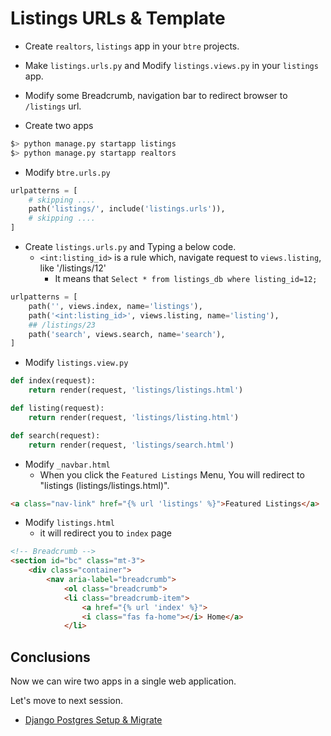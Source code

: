 # Listings URLs & Template

- Create `realtors`, `listings` app in your `btre` projects.
- Make `listings.urls.py` and Modify `listings.views.py` in your `listings` app.
- Modify some Breadcrumb, navigation bar to redirect browser to `/listings` url.

- Create two apps

```bash
$> python manage.py startapp listings
$> python manage.py startapp realtors
```

- Modify `btre.urls.py`

```python
urlpatterns = [
    # skipping ....
    path('listings/', include('listings.urls')),
    # skipping ....
]
```

- Create `listings.urls.py` and Typing a below code.
  - `<int:listing_id>` is a rule which, navigate request to `views.listing`, like '/listings/12'
    - It means that `Select * from listings_db where listing_id=12;`

```python
urlpatterns = [
    path('', views.index, name='listings'),
    path('<int:listing_id>', views.listing, name='listing'),
    ## /listings/23
    path('search', views.search, name='search'),
]
```

- Modify `listings.view.py`

```python
def index(request):
    return render(request, 'listings/listings.html')

def listing(request):
    return render(request, 'listings/listing.html')

def search(request):
    return render(request, 'listings/search.html')
```

- Modify `_navbar.html`
  - When you click the `Featured Listings` Menu, You will redirect to "listings (listings/listings.html)".

```html
<a class="nav-link" href="{% url 'listings' %}">Featured Listings</a>
```

- Modify `listings.html`
  - it will redirect you to `index` page

```html
<!-- Breadcrumb -->
<section id="bc" class="mt-3">
    <div class="container">
        <nav aria-label="breadcrumb">
            <ol class="breadcrumb">
            <li class="breadcrumb-item">
                <a href="{% url 'index' %}">
                <i class="fas fa-home"></i> Home</a>
            </li>
```

## Conclusions

Now we can wire two apps in a single web application.

Let's move to next session.

- [Django Postgres Setup & Migrate][1]

<!-- Reference Link -->

[1]: ./DAY-6.md "Django Postgres Setup & Migrate"